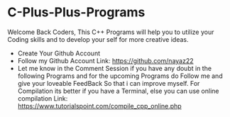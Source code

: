 # C-Plus-Plus-Programs
Welcome Back Coders, This C++ Programs will help you to utilize your Coding skills and to develop your self for more creative ideas.


* Create Your Github Account
* Follow my Github Account Link: https://github.com/nayaz22
* Let me know in the Comment Session if you have any doubt in the following Programs and for the upcoming Programs do Follow me and give your loveable FeedBack So that i can improve myself.
For Compilation its better if you have a Terminal, else you can use online compilation Link: https://www.tutorialspoint.com/compile_cpp_online.php
